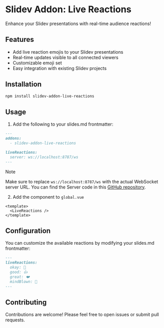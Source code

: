 
# Slidev Addon: Live Reactions

Enhance your Slidev presentations with real-time audience reactions!

## Features

- Add live reaction emojis to your Slidev presentations
- Real-time updates visible to all connected viewers
- Customizable emoji set
- Easy integration with existing Slidev projects

## Installation

```bash
npm install slidev-addon-live-reactions
```

## Usage

1. Add the following to your slides.md frontmatter:

```md
---
addons:
  - slidev-addon-live-reactions

liveReactions:
  server: ws://localhost:8787/ws
---
```

> [!NOTE]
> Make sure to replace `ws://localhost:8787/ws` with the actual WebSocket server URL. You can find the Server code in this [GitHub repository](https://github.com/harshil1712/slidev-realtime-feedback-do).


2. Add the component to `global.vue`
```vue
<template>
  <LiveReactions />
</template>
```

## Configuration

You can customize the available reactions by modifying your slides.md frontmatter:

```md
---
liveReactions:
  okay: 👀
  good: 👍
  great: ❤️
  mindBlown: 🤯
---
```

## Contributing

Contributions are welcome! Please feel free to open issues or submit pull requests.